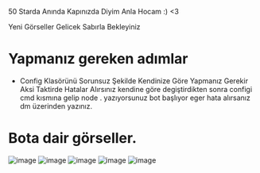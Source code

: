 50 Starda Anında Kapınızda Diyim Anla Hocam :) <3

Yeni Görseller Gelicek Sabırla Bekleyiniz

# Yapmanız gereken adımlar

- Config Klasörünü Sorunsuz Şekilde Kendinize Göre Yapmanız Gerekir Aksi Taktirde Hatalar Alırsınız kendine göre degiştirdikten sonra configi cmd kısmına gelip node . yazıyorsunuz bot başlıyor eger hata alırsanız dm üzerinden yazınız.

# Bota dair görseller.

![image](https://media.discordapp.net/attachments/1095415444271272007/1096734941758369894/image.png?width=481&height=174)
![image](https://media.discordapp.net/attachments/1096527059355967609/1096834530045874306/image.png?width=396&height=231)
![image](https://media.discordapp.net/attachments/1096527059355967609/1096834753505808485/image.png?width=259&height=207)
![image](https://media.discordapp.net/attachments/1096527059355967609/1096835531553390673/image.png?width=398&height=240)
![image](https://media.discordapp.net/attachments/1093434536530018406/1097237352423899217/877e2bb7-29ba-4f27-8a30-9cf9898278e7.png?width=387&height=255)
